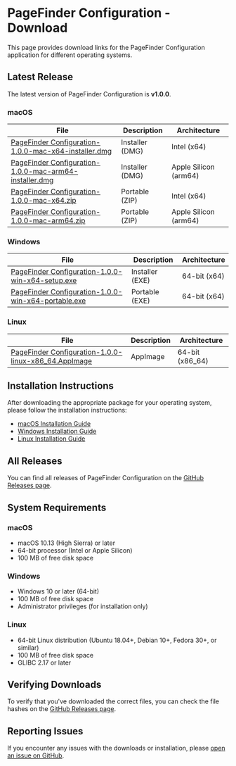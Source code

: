 # PageFinder Configuration - Download

This page provides download links for the PageFinder Configuration application for different operating systems.

## Latest Release

The latest version of PageFinder Configuration is **v1.0.0**.

### macOS

| File | Description | Architecture |
|------|-------------|--------------|
| [PageFinder Configuration-1.0.0-mac-x64-installer.dmg](https://github.com/auriq/pf-config/releases/download/v1.0.0/PageFinder%20Configuration-1.0.0-mac-x64-installer.dmg) | Installer (DMG) | Intel (x64) |
| [PageFinder Configuration-1.0.0-mac-arm64-installer.dmg](https://github.com/auriq/pf-config/releases/download/v1.0.0/PageFinder%20Configuration-1.0.0-mac-arm64-installer.dmg) | Installer (DMG) | Apple Silicon (arm64) |
| [PageFinder Configuration-1.0.0-mac-x64.zip](https://github.com/auriq/pf-config/releases/download/v1.0.0/PageFinder%20Configuration-1.0.0-mac-x64.zip) | Portable (ZIP) | Intel (x64) |
| [PageFinder Configuration-1.0.0-mac-arm64.zip](https://github.com/auriq/pf-config/releases/download/v1.0.0/PageFinder%20Configuration-1.0.0-mac-arm64.zip) | Portable (ZIP) | Apple Silicon (arm64) |

### Windows

| File | Description | Architecture |
|------|-------------|--------------|
| [PageFinder Configuration-1.0.0-win-x64-setup.exe](https://github.com/auriq/pf-config/releases/download/v1.0.0/PageFinder%20Configuration-1.0.0-win-x64-setup.exe) | Installer (EXE) | 64-bit (x64) |
| [PageFinder Configuration-1.0.0-win-x64-portable.exe](https://github.com/auriq/pf-config/releases/download/v1.0.0/PageFinder%20Configuration-1.0.0-win-x64-portable.exe) | Portable (EXE) | 64-bit (x64) |

### Linux

| File | Description | Architecture |
|------|-------------|--------------|
| [PageFinder Configuration-1.0.0-linux-x86_64.AppImage](https://github.com/auriq/pf-config/releases/download/v1.0.0/PageFinder%20Configuration-1.0.0-linux-x86_64.AppImage) | AppImage | 64-bit (x86_64) |

## Installation Instructions

After downloading the appropriate package for your operating system, please follow the installation instructions:

- [macOS Installation Guide](installation-guide-macos.md)
- [Windows Installation Guide](installation-guide-windows.md)
- [Linux Installation Guide](installation-guide-linux.md)

## All Releases

You can find all releases of PageFinder Configuration on the [GitHub Releases page](https://github.com/auriq/pf-config/releases).

## System Requirements

### macOS
- macOS 10.13 (High Sierra) or later
- 64-bit processor (Intel or Apple Silicon)
- 100 MB of free disk space

### Windows
- Windows 10 or later (64-bit)
- 100 MB of free disk space
- Administrator privileges (for installation only)

### Linux
- 64-bit Linux distribution (Ubuntu 18.04+, Debian 10+, Fedora 30+, or similar)
- 100 MB of free disk space
- GLIBC 2.17 or later

## Verifying Downloads

To verify that you've downloaded the correct files, you can check the file hashes on the [GitHub Releases page](https://github.com/auriq/pf-config/releases).

## Reporting Issues

If you encounter any issues with the downloads or installation, please [open an issue on GitHub](https://github.com/auriq/pf-config/issues).